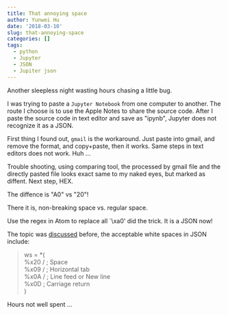 ```yaml
---
title: That annoying space
author: Yunwei Hu
date: '2018-03-10'
slug: that-annoying-space
categories: []
tags:
  - python
  - Jupyter
  - JSON
  - Jupiter json
---
```

Another sleepless night wasting hours chasing a little bug. 

I was trying to paste a `Jupyter Notebook` from one computer to another. The route I choose is to use the Apple Notes to share the source code. After I paste the source code in text editor and save as "ipynb", Jupyter does not recognize it as a JSON. 

First thing I found out, `gmail` is the workaround. Just paste into gmail, and remove the format, and copy+paste, then it works. Same steps in text editors does not work. Huh ...

Trouble shooting, using comparing tool, the processed by gmail file and the directly pasted file looks exact same to my naked eyes, but marked as diffent. Next step, HEX. 

The diffence is "A0" vs "20"!

There it is, non-breaking space vs. regular space. 

Use the regex in Atom to replace all `\xa0' did the trick. It is a JSON now!

The topic was [discussed](https://github.com/mikechambers/as3corelib/issues/110) before, the acceptable white spaces in JSON include:
> ws = *( </br>
%x20 / ; Space </br>
%x09 / ; Horizontal tab </br>
%x0A / ; Line feed or New line </br>
%x0D ; Carriage return </br>
)

Hours not well spent ...